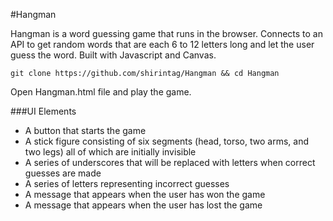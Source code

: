 #Hangman

Hangman is a word guessing game that runs in the browser. Connects to an API to get random words that are each 6 to 12 letters long 
and let the user guess the word. Built with Javascript and Canvas.
```
git clone https://github.com/shirintag/Hangman && cd Hangman
```
Open Hangman.html file and play the game.

###UI Elements
- A button that starts the game
- A stick figure consisting of six segments (head, torso, two arms, and two legs) all of which are initially invisible
- A series of underscores that will be replaced with letters when correct guesses are made
- A series of letters representing incorrect guesses
- A message that appears when the user has won the game
- A message that appears when the user has lost the game
